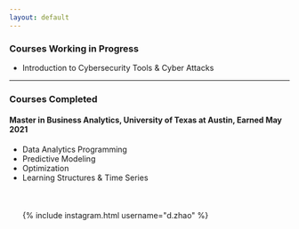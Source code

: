 ```yaml
---
layout: default
---
```


### Courses Working in Progress
* Introduction to Cybersecurity Tools & Cyber Attacks

* * *

### Courses Completed

#### Master in Business Analytics, University of Texas at Austin, Earned May 2021
* Data Analytics Programming
* Predictive Modeling
* Optimization
* Learning Structures & Time Series
<br/><br/>
<br/><br/>
{% include instagram.html username="d.zhao" %}
